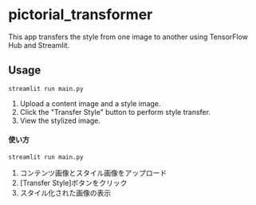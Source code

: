 # pictorial_transformer
This app transfers the style from one image to another using TensorFlow Hub and Streamlit.

## Usage

```
streamlit run main.py
```

1. Upload a content image and a style image.
2. Click the "Transfer Style" button to perform style transfer.
3. View the stylized image.

#### 使い方

```
streamlit run main.py
```

1. コンテンツ画像とスタイル画像をアップロード
2. [Transfer Style]ボタンをクリック
3. スタイル化された画像の表示